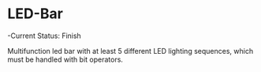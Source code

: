 <h1> LED-Bar </h1>
-Current Status: Finish
<p>Multifunction led bar with at least 5 different LED lighting sequences, which  must be handled with bit operators.</p>
